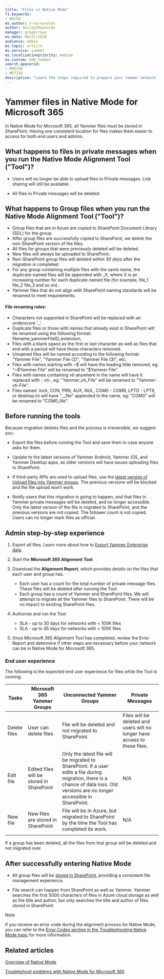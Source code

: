 ```yaml
---
title: "Files in Native Mode"
f1.keywords:
- NOCSH
ms.author: v-hareynolds
author: HaileyJReynolds
manager: gregarroyo
ms.date: 09/21/2020
audience: Admin
ms.topic: article
ms.service: yammer
ms.localizationpriority: medium
ms.custom: Adm_Yammer
search.appverid: 
- MOE150
- MET150
description: "Learn the steps required to prepare your Yammer network for Native Mode for Microsoft 365."
---
```


# Yammer files in Native Mode for Microsoft 365

In Native Mode for Microsoft 365, all Yammer files must be stored in SharePoint. Having one consistent location for files makes them easier to access for both end users and admins.

## What happens to files in private messages when you run the Native Mode Alignment Tool ("Tool")?

- Users will no longer be able to upload files to Private messages. Link sharing will still be available.

- All files in Private messages will be deleted.

## What happens to Group files when you run the Native Mode Alignment Tool ("Tool")?

- Group files that are in Azure are copied to SharePoint Document Library (SDL) for the group.
- After group files are successfully copied to SharePoint, we delete the non-SharePoint version of the files.
- All files for groups that were previously deleted will be deleted.
- New files will always be uploaded to SharePoint.
- Non-SharePoint group files will deleted *within 30 days* after the migration is completed.
- For any group containing multiple files with the same name, the duplicate-named files will be appended with _X, where X is an increasing number for each duplicate named file (for example, file_1 file_2 file_3 and so on).
- Yammer files that do not align with SharePoint naming standards will be renamed to meet requirements.



#### File renaming rules:
- Characters not supported in SharePoint will be replaced with an underscore '_'.
- Duplicate files or those with names that already exist in SharePoint will be renamed using the following format: filename_yammerFileID_extension.
- Files with a blank space as the first or last character as well as files that end with a period will have those characters removed.
- Unnamed files will be named according to the following format: "Yammer File", "Yammer File (2)", "Yammer File (3)", etc.
- Files with names starting with \~$ will have the leading tilde removed, eg: "~$Yammer File" will be renamed to "$Yammer File".
- Files with names containing _vti_ anywhere in the name will have it replaced with - vti-, eg: "Yammer_vti_File" will be renamed to "Yammer-vti-File".
- Files named .lock, CON, PRN, AUX, NUL, COM0 - COM9, LPTO - LPT9, or desktop.ini will have "__file" appended to the name, eg: "COM0" will be renamed to "COM0_file".


## Before running the tools

Because migration deletes files and the process is irreversible, we suggest you:

- Export the files before running the Tool and save them in case anyone asks for them.

- Update to the latest versions of Yammer Android, Yammer iOS, and Yammer Desktop apps, as older versions will have issues uploading files to SharePoint.

- If third-party APIs are used to upload files, use the [latest version of Upload files into Yammer groups](https://developer.yammer.com/v1.0/docs/upload-files-into-yammer-groups). The previous versions will be blocked and the file upload won’t work.

- Notify users that this migration is going to happen, and that files in Yammer private messages will be deleted, and no longer accessible. Only the latest version of the file is migrated to SharePoint, and the previous versions are not copied. The follower count is not copied. Users can no longer mark files as official.

## Admin step-by-step experience

1. Export all files. Learn more about how to [Export Yammer Enterprise data](../manage-security-and-compliance/export-yammer-enterprise-data.md#find-and-delete-specific-messages-or-files).

2. Start the **Microsoft 365 Alignment Tool**.

3. Download the **Alignment Report**, which provides details on the files that each user and group has.

   - Each user has a count for the total number of private message files. These files will be deleted after running the Tool.
   - Each group has a count of Yammer and SharePoint files. We will attempt to migrate all the Yammer files to SharePoint. There will be no impact to existing SharePoint files.

4. Authorize and run the Tool.

   - SLA - up to 30 days for networks with < 100K files
   - SLA - up to 45 days for networks with > 100K files

5. Once Microsoft 365 Alignment Tool has completed, review the Error Report and determine if other steps are necessary before your network can be in Native Mode for Microsoft 365.

### End user experience

The following is the expected end user experience for files while the Tool is running:

|Tasks|Microsoft 365 Yammer Groups|Unconnected Yammer Groups|Private Messages|
|-----|------------------------|-------------------------|----------------|
|Delete files|User can delete files|File will be deleted and not migrated to SharePoint.|Files will be deleted and users will no longer have access to these files.|
|Edit file|Edited files will be stored in SharePoint|Only the latest file will be migrated to SharePoint. If a user edits a file during migration, there is a chance of data loss. Old versions are no longer accessible in SharePoint.|N/A|
|New file|New files are stored in SharePoint|File will be in Azure, but migrated to SharePoint by the time the Tool has completed its work.|N/A|
||||

If a group has been deleted, all the files from that group will be deleted and not migrated over.

## After successfully entering Native Mode

- All group files will be [stored in SharePoint](https://go.microsoft.com/fwlink/?linkid=2111253), providing a consistent file management experience.

- File search can happen from SharePoint as well as Yammer. Yammer searches the first 5000 characters of files in Azure cloud storage as well as the title and author, but only searches the title and author of files stored in SharePoint.

> [!NOTE]
> If you receive an error code during the alignment process for Native Mode, you can refer to the [Error Codes section in the Troubleshooting Native Mode topic](../troubleshoot-problems/troubleshoot-native-mode.md#error-codes) for more information.

## Related articles

[Overview of Native Mode](overview-native-mode.md)

[Troubleshoot problems with Native Mode for Microsoft 365](../troubleshoot-problems/troubleshoot-native-mode.md)